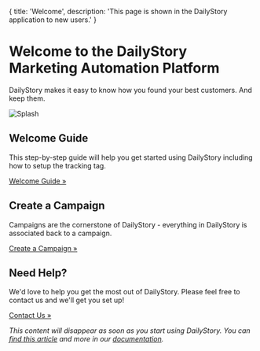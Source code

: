{
	title: 'Welcome',
	description: 'This page is shown in the DailyStory application to new users.'
}
# Welcome to the DailyStory Marketing Automation Platform
DailyStory makes it easy to know how you found your best customers. And keep them.

![Splash](https://www.dailystory.com/files/imgs/tour-banner.png "Splash")

<div class="row">
    <div class="col-md-4">
    	<div class="highlight">
        <h2>Welcome Guide</h2>
        <p>
            This step-by-step guide will help you get started using DailyStory including how to setup the tracking tag.
        </p>
        <p><a class="btn btn-default" target="_blank" href="https://docs.dailystory.com/quickstart">Welcome Guide »</a></p>
        </div>
    </div>
    <div class="col-md-4">
    	<div class="highlight">
        <h2>Create a Campaign</h2>
        <p>Campaigns are the cornerstone of DailyStory - everything in DailyStory is associated back to a campaign.</p>
        <p><a class="btn btn-default" href="/Campaign/Create">Create a Campaign »</a></p>
        </div>
    </div>
    <div class="col-md-4">
    	<div class="highlight">
        <h2>Need Help?</h2>
        <p>We'd love to help you get the most out of DailyStory. Please feel free to contact us and we'll get you set up!</p>
        <p><a class="btn btn-default" target="_blank" href="https://www.dailystory.com/contact-us">Contact Us »</a></p>
        </div>
    </div>
</div>

<i>This content will disappear as soon as you start using DailyStory. You can [find this article](https://docs.dailystory.com/install/welcome) and more in our [documentation](https://docs.dailystory.com).</i>